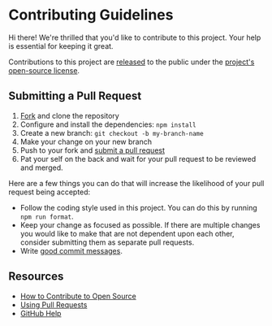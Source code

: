 # Contributing Guidelines

Hi there! We're thrilled that you'd like to contribute to this project. Your help is essential for keeping it great.

Contributions to this project are [released](https://help.github.com/articles/github-terms-of-service/#6-contributions-under-repository-license) to the public under the [project's open-source license](../LICENSE).

## Submitting a Pull Request

1. [Fork](https://github.com/actions/labeler/fork) and clone the repository
1. Configure and install the dependencies: `npm install`
1. Create a new branch: `git checkout -b my-branch-name`
1. Make your change on your new branch
1. Push to your fork and [submit a pull request](https://github.com/actions/labeler/compare)
1. Pat your self on the back and wait for your pull request to be reviewed and merged.

Here are a few things you can do that will increase the likelihood of your pull request being accepted:

- Follow the coding style used in this project. You can do this by running `npm run format`.
- Keep your change as focused as possible. If there are multiple changes you would like to make that are not dependent upon each other, consider submitting them as separate pull requests.
- Write [good commit messages](http://tbaggery.com/2008/04/19/a-note-about-git-commit-messages.html).

## Resources

- [How to Contribute to Open Source](https://opensource.guide/how-to-contribute/)
- [Using Pull Requests](https://help.github.com/articles/about-pull-requests/)
- [GitHub Help](https://help.github.com)
